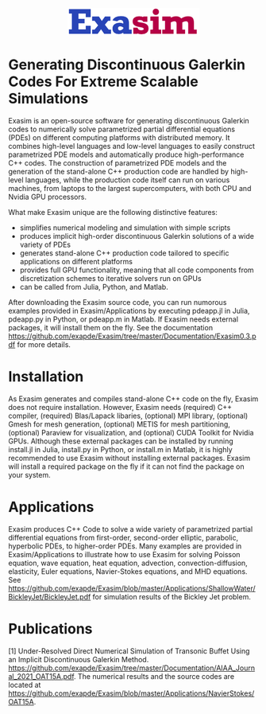 <p align="center">
<img src="Documentation/exasimlogosmall.png">
</p>

# Generating Discontinuous Galerkin Codes For Extreme Scalable Simulations
Exasim is an open-source software for generating discontinuous Galerkin codes to numerically solve parametrized partial differential equations (PDEs) on different computing platforms with distributed memory.  It combines high-level languages and low-level languages to easily construct parametrized PDE models and automatically produce high-performance C++ codes. The construction of parametrized PDE models and the generation of the stand-alone C++ production code are handled by high-level languages, while the production code itself can run on various machines, from laptops to the largest supercomputers, with both CPU and Nvidia GPU processors. 

What make Exasim unique are the following distinctive features:

   - simplifies numerical modeling and simulation with simple scripts
   - produces implicit high-order discontinuous Galerkin solutions of a wide variety of PDEs   
   - generates stand-alone C++ production code tailored to specific applications on different platforms 
   - provides full GPU functionality, meaning that all code components from discretization schemes to iterative solvers run on GPUs   
   - can be called from Julia, Python, and Matlab. 
   
After downloading the Exasim source code, you can run numorous examples provided in Exasim/Applications by executing pdeapp.jl in Julia, pdeapp.py in Python, or pdeapp.m in Matlab. If Exasim needs external packages, it will install them on the fly. See the documentation https://github.com/exapde/Exasim/tree/master/Documentation/Exasim0.3.pdf for more details. 

# Installation 

As Exasim generates and compiles stand-alone C++ code on the fly, Exasim does not require installation. However, Exasim needs (required) C++ compiler, (required) Blas/Lapack libaries, (optional) MPI library, (optional) Gmesh for mesh generation, (optional) METIS for mesh partitioning, (optional) Paraview for visualization, and (optional) CUDA Toolkit for Nvidia GPUs. Although these external packages can be installed by running install.jl in Julia, install.py in Python, or install.m in Matlab, it is highly recommended to use Exasim without installing external packages. Exasim will install a required package on the fly if it can not find the package on your system.

# Applications

Exasim produces C++ Code to solve a wide variety of parametrized partial differential equations from first-order, second-order elliptic, parabolic, hyperbolic PDEs, to higher-order PDEs. Many examples are provided in Exasim/Applications to illustrate how to use Exasim for solving Poisson equation, wave equation, heat equation, advection, convection-diffusion, elasticity, Euler equations, Navier-Stokes equations, and MHD equations. See https://github.com/exapde/Exasim/blob/master/Applications/ShallowWater/BickleyJet/BickleyJet.pdf for simulation results of the Bickley Jet problem.


# Publications
[1] Under-Resolved Direct Numerical Simulation of Transonic Buffet Using an Implicit Discontinuous Galerkin Method. https://github.com/exapde/Exasim/tree/master/Documentation/AIAA_Journal_2021_OAT15A.pdf. The numerical results and the source codes are located at https://github.com/exapde/Exasim/blob/master/Applications/NavierStokes/OAT15A.
